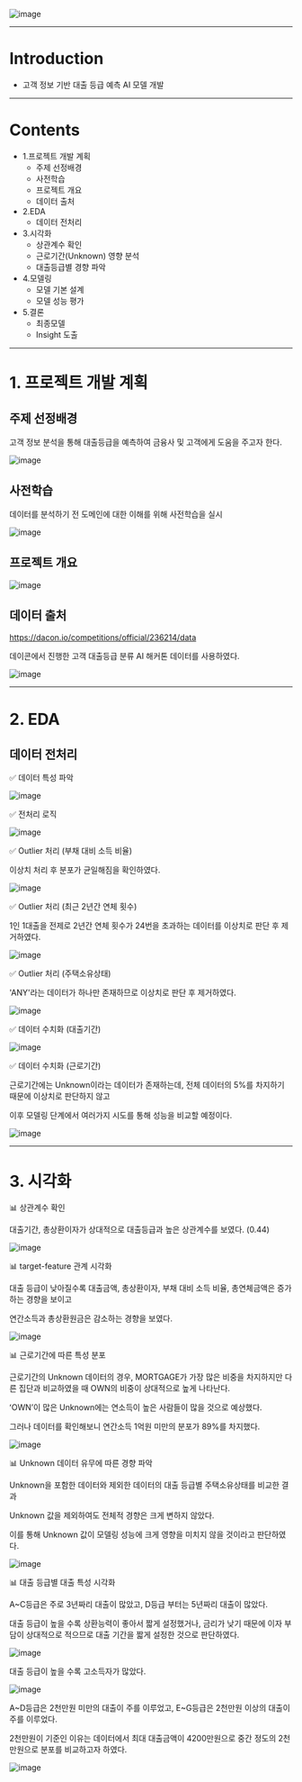 ![image](https://github.com/Sano333/Zerobase_ML_Project/assets/149456385/d6313c1b-547d-4dad-9617-86e8032d14ee)

-----

# Introduction

* 고객 정보 기반 대출 등급 예측 AI 모델 개발

-----

# Contents

* 1.프로젝트 개발 계획
    - 주제 선정배경
    - 사전학습
    - 프로젝트 개요
    - 데이터 출처
* 2.EDA
    - 데이터 전처리
* 3.시각화
    - 상관계수 확인
    - 근로기간(Unknown) 영향 분석
    - 대출등급별 경향 파악
* 4.모델링
    - 모델 기본 설계
    - 모델 성능 평가
* 5.결론
    - 최종모델
    - Insight 도출
 
-----

# 1. 프로젝트 개발 계획

## 주제 선정배경

고객 정보 분석을 통해 대출등급을 예측하여 금융사 및 고객에게 도움을 주고자 한다.

![image](https://github.com/Sano333/Zerobase_ML_Project/assets/149456385/bb90b796-f08e-4a51-9f88-34e67e1b0817)

## 사전학습

데이터를 분석하기 전 도메인에 대한 이해를 위해 사전학습을 실시

![image](https://github.com/Sano333/Zerobase_ML_Project/assets/149456385/9edc635f-9b7c-4835-a65a-6a4290f023ac)

## 프로젝트 개요

![image](https://github.com/Sano333/Zerobase_ML_Project/assets/149456385/71e52e74-4eb8-49a9-9b81-439f598b8821)

## 데이터 출처

https://dacon.io/competitions/official/236214/data

데이콘에서 진행한 고객 대출등급 분류 AI 해커톤 데이터를 사용하였다.

![image](https://github.com/Sano333/Zerobase_ML_Project/assets/149456385/c399baf1-b44a-4cd3-9d95-1fed8b980886)

-----

# 2. EDA

## 데이터 전처리

✅ 데이터 특성 파악

![image](https://github.com/Sano333/Zerobase_ML_Project/assets/149456385/70797a4c-cbc1-4903-a83b-efab7d7e3e55)

✅ 전처리 로직

![image](https://github.com/Sano333/Zerobase_ML_Project/assets/149456385/de2d0167-1c8a-41f0-9c8d-5d796f09f0d4)

✅ Outlier 처리 (부채 대비 소득 비율)

이상치 처리 후 분포가 균일해짐을 확인하였다.

![image](https://github.com/Sano333/Zerobase_ML_Project/assets/149456385/0c991eb7-002f-4cea-aa1b-6ed57076488a)

✅ Outlier 처리 (최근 2년간 연체 횟수)

1인 1대출을 전제로 2년간 연체 횟수가 24번을 초과하는 데이터를 이상치로 판단 후 제거하였다.

![image](https://github.com/Sano333/Zerobase_ML_Project/assets/149456385/9dc22250-4824-460c-b377-a30f0da313ca)

✅ Outlier 처리 (주택소유상태)

'ANY'라는 데이터가 하나만 존재하므로 이상치로 판단 후 제거하였다.

![image](https://github.com/Sano333/Zerobase_ML_Project/assets/149456385/821a25c2-a0ae-4f81-a8fe-a651142ae64e)


✅ 데이터 수치화 (대출기간)

![image](https://github.com/Sano333/Zerobase_ML_Project/assets/149456385/b99ea7b6-d3c9-49d4-bf3a-b86814293ed5)

✅ 데이터 수치화 (근로기간)

근로기간에는 Unknown이라는 데이터가 존재하는데, 전체 데이터의 5%를 차지하기 때문에 이상치로 판단하지 않고 

이후 모델링 단계에서 여러가지 시도를 통해 성능을 비교할 예정이다.

![image](https://github.com/Sano333/Zerobase_ML_Project/assets/149456385/cca725bc-3d16-4775-b5e6-20d309e85d29)

-----

# 3. 시각화

📊 상관계수 확인

대출기간, 총상환이자가 상대적으로 대출등급과 높은 상관계수를 보였다. (0.44)

![image](https://github.com/Sano333/Zerobase_ML_Project/assets/149456385/3fd6998c-d17d-420b-876b-eaa57c65449e)

📊 target-feature 관계 시각화

대출 등급이 낮아질수록 대출금액, 총상환이자, 부채 대비 소득 비율, 총연체금액은 증가하는 경향을 보이고

연간소득과 총상환원금은 감소하는 경향을 보였다.

![image](https://github.com/Sano333/Zerobase_ML_Project/assets/149456385/e8b864ed-a9a4-4c2c-b30d-49a1350f4e6f)

📊 근로기간에 따른 특성 분포

근로기간의 Unknown 데이터의 경우, MORTGAGE가 가장 많은 비중을 차지하지만 
다른 집단과 비교하였을 때 OWN의 비중이 상대적으로 높게 나타난다. 

ʻOWN’이 많은 Unknown에는 연소득이 높은 사람들이 많을 것으로 예상했다.

그러나 데이터를 확인해보니 연간소득 1억원 미만의 분포가 89%를 차지했다.

![image](https://github.com/Sano333/Zerobase_ML_Project/assets/149456385/80198cd1-688f-43d4-9c68-a59b9b1812e9)

📊 Unknown 데이터 유무에 따른 경향 파악

Unknown을 포함한 데이터와 제외한 데이터의 대출 등급별 주택소유상태를 비교한 결과

Unknown 값을 제외하여도 전체적 경향은 크게 변하지 않았다.

이를 통해 Unknown 값이 모델링 성능에 크게 영향을 미치지 않을 것이라고 판단하였다.

![image](https://github.com/Sano333/Zerobase_ML_Project/assets/149456385/72e0184d-5e8b-4cef-b36d-89ce5132574b)

📊 대출 등급별 대출 특성 시각화

A~C등급은 주로 3년짜리 대출이 많았고, D등급 부터는 5년짜리 대출이 많았다.

대출 등급이 높을 수록 상환능력이 좋아서 짧게 설정했거나, 금리가 낮기 때문에 이자 부담이 상대적으로 적으므로 대출 기간을 짧게 설정한 것으로 판단하였다.

![image](https://github.com/Sano333/Zerobase_ML_Project/assets/149456385/0cc4dc3e-bfb2-468b-80c1-85b97be66959)

대출 등급이 높을 수록 고소득자가 많았다.

![image](https://github.com/Sano333/Zerobase_ML_Project/assets/149456385/608888d3-1f7b-47b4-8e9a-afb85367a2d7)

A~D등급은 2천만원 미만의 대출이 주를 이루었고, E~G등급은 2천만원 이상의 대출이 주를 이루었다.

2천만원이 기준인 이유는 데이터에서 최대 대출금액이 4200만원으로 중간 정도의 2천만원으로 분포를 비교하고자 하였다.

![image](https://github.com/Sano333/Zerobase_ML_Project/assets/149456385/d577c47c-039a-48b0-af27-636cf6718dc6)


























